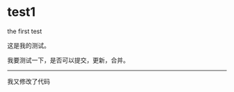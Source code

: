 # test1
the first test



这是我的测试。

我要测试一下，是否可以提交，更新，合并。

--------------------------------------------------


我又修改了代码
